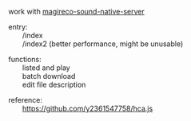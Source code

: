 work with [magireco-sound-native-server](https://github.com/hopelesssoulx/magireco-sound-native-server)

entry:  
    &emsp;&emsp;/index  
    &emsp;&emsp;/index2 (better performance, might be unusable)

functions:  
    &emsp;&emsp;listed and play  
    &emsp;&emsp;batch download  
    &emsp;&emsp;edit file description

reference:  
    &emsp;&emsp;https://github.com/y2361547758/hca.js
